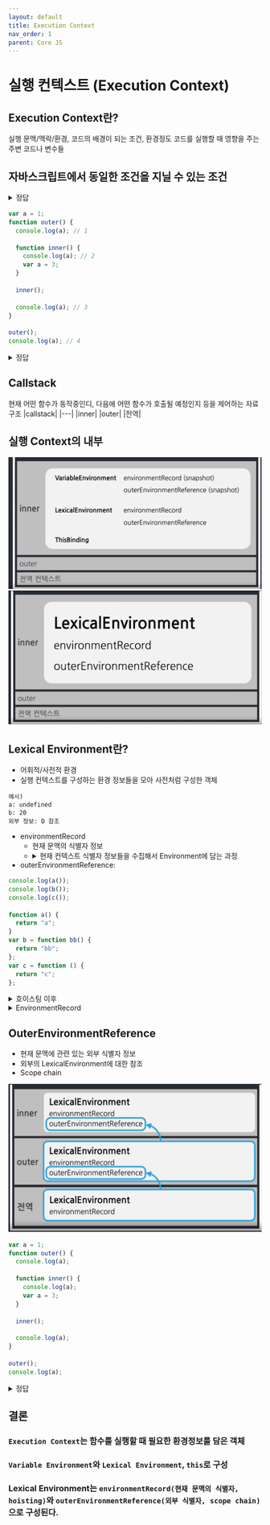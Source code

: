 ```yaml
---
layout: default
title: Execution Context
nav_order: 1
parent: Core JS
---
```


# 실행 컨텍스트 (Execution Context)

## Execution Context란?

실행 문맥/맥락/환경, 코드의 배경이 되는 조건, 환경정도
코드를 실행할 때 영향을 주는 주변 코드나 변수들

## 자바스크립트에서 동일한 조건을 지닐 수 있는 조건

<details>
<summary>정답</summary>

- 전역 공간
- 함수
- eval
- module

### 따라서 실행 Context는 함수를 실행할 때 필요한 조건, 환경정보를 담은 객체이다.

</details>

```js
var a = 1;
function outer() {
  console.log(a); // 1

  function inner() {
    console.log(a); // 2
    var a = 3;
  }

  inner();

  console.log(a); // 3
}

outer();
console.log(a); // 4
```

<details>
<summary>정답</summary>

- 실행 순서: 1, 2, 3, 4
- 출력값
</details>

## Callstack

현재 어떤 함수가 동작중인디, 다음에 어떤 함수가 호출될 예정인지 등을 제어하는 자료구조
|callstack|
|---|
|inner|
|outer|
|전역|

## 실행 Context의 내부

![스크린샷1](./img/01/01.png)
![스크린샷1](./img/01/02.png)

## Lexical Environment란?

- 어휘적/사전적 환경
- 실행 컨텍스트를 구성하는 환경 정보들을 모아 사전처럼 구성한 객체

```
예시)
a: undefined
b: 20
외부 정보: D 참조
```

- environmentRecord
  - 현재 문맥의 식별자 정보
  - <details>
    <summary>현재 컨텍스트 식별자 정보들을 수집해서 Environment에 담는 과정</summary>
    hoisting: 식별자 정보를 끌어올린다. 실행 컨텍스트의 제일 위로.
    </details>
- outerEnvironmentReference:

```js
console.log(a());
console.log(b());
console.log(c());

function a() {
  return "a";
}
var b = function bb() {
  return "bb";
};
var c = function () {
  return "c";
};
```

<details>
<summary>호이스팅 이후</summary>

```js
function a() {
  return "a";
}
var b;
var c;
console.log(a());
console.log(b());
console.log(c());

function a() {
  return "a";
}
var b = function bb() {
  return "bb";
};
var c = function () {
  return "c";
};
```

</details>

<details>
<summary>EnvironmentRecord</summary>

```js
{
  function a() { ... },
  b: undefined,
  c: undefined
}
```

</details>

## OuterEnvironmentReference

- 현재 문맥에 관련 있는 외부 식별자 정보
- 외부의 LexicalEnvironment에 대한 참조
- Scope chain

![스크린샷](./img/01/03.png)

```js
var a = 1;
function outer() {
  console.log(a);

  function inner() {
    console.log(a);
    var a = 3;
  }

  inner();

  console.log(a);
}

outer();
console.log(a);
```

<details>
<summary>정답</summary>
```js
1
undefined
1
1
```
</details>

## 결론

### `Execution Context`는 함수를 실행할 때 필요한 환경정보를 담은 객체

### `Variable Environment`와 `Lexical Environment`, `this`로 구성

### Lexical Environment는 `environmentRecord(현재 문맥의 식별자, hoisting)`와 `outerEnvironmentReference(외부 식별자, scope chain)`으로 구성된다.
